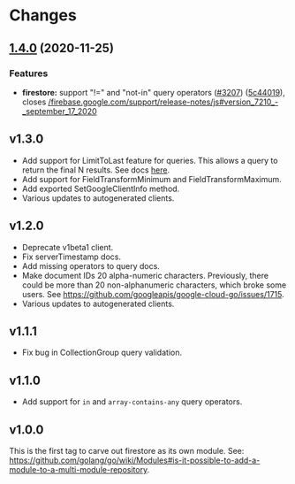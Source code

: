 # Changes

## [1.4.0](https://www.github.com/googleapis/google-cloud-go/compare/firestore/v1.3.0...v1.4.0) (2020-11-25)


### Features

* **firestore:** support "!=" and "not-in" query operators ([#3207](https://www.github.com/googleapis/google-cloud-go/issues/3207)) ([5c44019](https://www.github.com/googleapis/google-cloud-go/commit/5c440192105fe3e9b5dd1b584118b309113935e3)), closes [/firebase.google.com/support/release-notes/js#version_7210_-_september_17_2020](https://www.github.com/googleapis//firebase.google.com/support/release-notes/js/issues/version_7210_-_september_17_2020)

## v1.3.0

- Add support for LimitToLast feature for queries. This allows
  a query to return the final N results. See docs
  [here](https://firebase.google.com/docs/reference/js/firebase.database.Query#limittolast).
- Add support for FieldTransformMinimum and FieldTransformMaximum.
- Add exported SetGoogleClientInfo method.
- Various updates to autogenerated clients.

## v1.2.0

- Deprecate v1beta1 client.
- Fix serverTimestamp docs.
- Add missing operators to query docs.
- Make document IDs 20 alpha-numeric characters. Previously, there could be more
  than 20 non-alphanumeric characters, which broke some users. See
  https://github.com/googleapis/google-cloud-go/issues/1715.
- Various updates to autogenerated clients.

## v1.1.1

- Fix bug in CollectionGroup query validation.

## v1.1.0

- Add support for `in` and `array-contains-any` query operators.

## v1.0.0

This is the first tag to carve out firestore as its own module. See:
https://github.com/golang/go/wiki/Modules#is-it-possible-to-add-a-module-to-a-multi-module-repository.

